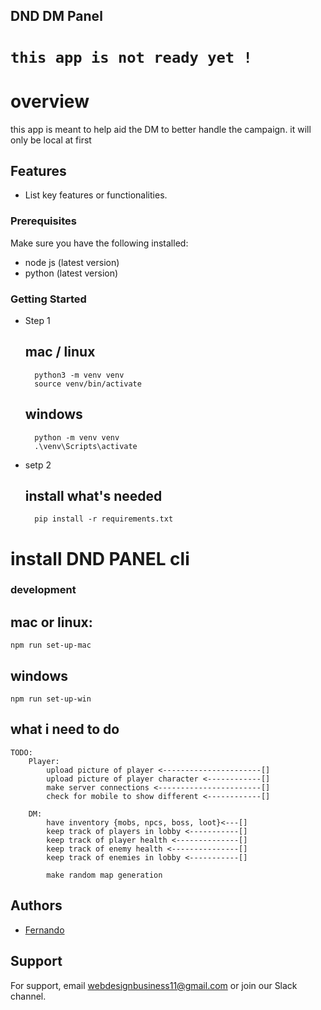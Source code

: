## DND DM Panel
# ``` this app is not ready yet ! ```

# overview
this app is meant to help aid the DM to better handle the campaign.  it will only be local at first

## Features
- List key features or functionalities.

### Prerequisites
Make sure you have the following installed:
- node js  (latest version)
- python   (latest version)

### Getting Started
- Step 1
    ## mac / linux 
        python3 -m venv venv
        source venv/bin/activate

    ## windows
        python -m venv venv
        .\venv\Scripts\activate

- setp 2
    ## install what's needed
        pip install -r requirements.txt

    ##

# install DND PANEL cli
### development
## mac or linux:
``` 
npm run set-up-mac 
```

## windows
```
npm run set-up-win 
```


## what i need to do
    TODO:
        Player:
            upload picture of player <----------------------[]
            upload picture of player character <------------[]
            make server connections <-----------------------[] 
            check for mobile to show different <------------[]

        DM:
            have inventory {mobs, npcs, boss, loot}<---[]
            keep track of players in lobby <-----------[]
            keep track of player health <--------------[]
            keep track of enemy health <---------------[]
            keep track of enemies in lobby <-----------[]

            make random map generation 


## Authors

 - [Fernando](https://github.com/Fern135)


## Support

For support, email webdesignbusiness11@gmail.com or join our Slack channel.

